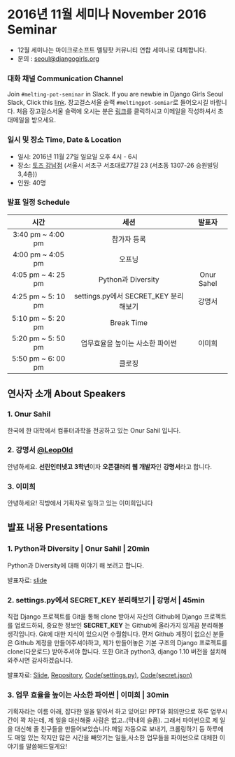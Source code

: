 # 2016년 11월 세미나 November 2016 Seminar
* 12월 세미나는 마이크로소프트 멜팅팟 커뮤니티 연합 세미나로 대체합니다.
* 문의 : seoul@djangogirls.org

### 대화 채널 Communication Channel
Join `#melting-pot-seminar` in Slack.
If you are newbie in Django Girls Seoul Slack, Click this [link](
http://slack.djangogirlsseoul.org/
).
장고걸스서울 슬랙 `#meltingpot-semiar`로 들어오시길 바랍니다.
처음 장고걸스서울 슬랙에 오시는 분은 [링크](http://slack.djangogirlsseoul.org/)를 클릭하시고 이메일을 작성하셔서 초대메일을 받으세요.

### 일시 및 장소 Time, Date & Location
* 일시: 2016년 11월 27일 일요일 오후 4시 - 6시
* 장소: [토즈 강남점](http://www.toz.co.kr/branch/main/index.htm?id=10) (서울시 서초구 서초대로77길 23 (서초동 1307-26 승원빌딩 3,4층))
* 인원: 40명

### 발표 일정 Schedule 
시간| 세션 | 발표자 |
|:--:|:--:|:--:|
3:40 pm ~ 4:00 pm | 참가자 등록| |
4:00 pm ~ 4:05 pm | 오프닝 | |
4:05 pm ~ 4: 25 pm | Python과 Diversity | Onur Sahel|
4:25 pm ~ 5: 10 pm |settings.py에서 SECRET_KEY 분리해보기 | 강명서 |
5:10 pm ~ 5: 20 pm | Break Time | |
5:20 pm ~ 5: 50 pm | 업무효율을 높이는 사소한 파이썬 | 이미희 |
5:50 pm ~ 6: 00 pm | 클로징 | |

## 연사자 소개 About Speakers
### 1. Onur Sahil

한국에 한 대학에서 컴퓨터과학을 전공하고 있는 Onur Sahil 입니다.

### 2. 강명서 [@Leop0ld](https://github.com/Leop0ld)

안녕하세요. **선린인터넷고 3학년**이자 **오픈갤러리 웹 개발자**인 **강명서**라고 합니다.

### 3. 이미희

안녕하세요! 직방에서 기획자로 일하고 있는 이미희입니다

## 발표 내용 Presentations
### 1. Python과 Diversity | Onur Sahil | 20min
Python과 Diversity에 대해 이야기 해 보려고 합니다. 

발표자료: [slide](http://www.slideshare.net/OnurSahilCERIT/pyhton-diversity)

### 2. settings.py에서 SECRET_KEY 분리해보기 | 강명서 | 45min

직접 Django 프로젝트를 Git을 통해 clone 받아서 자신의 Github에 Django 프로젝트를 업로드하되, 중요한 정보인 **SECRET_KEY** 는 Github에 올라가지 않게끔 분리해볼 생각입니다. Git에 대한 지식이 있으시면 수월합니다.
먼저 Github 계정이 없으신 분들은 Github 계정을 만들어주셔야하고, 제가 만들어놓은 기본 구조의 Django 프로젝트를 clone(다운로드) 받아주셔야 합니다.
또한 Git과 python3, django 1.10 버전을 설치해와주시면 감사하겠습니다.

발표자료: [Slide](http://www.slideshare.net/ssuseraaed82/djangogirls-11-seminar), [Repository](https://github.com/Leop0ld/djangogirls_tutorial), [Code(settings.py)](https://gist.github.com/Leop0ld/a09d2eb69a0a510420e64d353907071b), [Code(secret.json)](https://gist.github.com/Leop0ld/a7a790879ff4d922cfc564e36f9d5e57)

### 3. 업무 효율을 높이는 사소한 파이썬 | 이미희 | 30min

기획자라는 이름 아래, 잡다한 일을 맡아서 하고 있어요! PPT와 회의만으로 하루 업무시간이 꽉 차는데, 제 일을 대신해줄 사람은 없고..(막내의 슬픔). 그래서 파이썬으로 제 일을 대신해 줄 친구들을 만들어보았습니다.메일 자동으로 보내기, 크롤링하기 등 하루에도 매일 있는 작지만 많은 시간을 빼앗기는 일들,사소한 업무들을 파이썬으로 대체한 이야기를 말씀해드릴게요!
